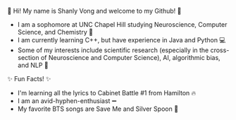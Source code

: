 💫 Hi! My name is Shanly Vong and welcome to my Github! 💫
- I am a sophomore at UNC Chapel Hill studying Neuroscience, Computer Science, and Chemistry 🧬
- I am currently learning C++, but have experience in Java and Python 💻
- Some of my interests include scientific research (especially in the cross-section of Neuroscience and Computer Science), AI, algorithmic bias, and NLP 🥼

✨ Fun Facts! ✨
- I'm learning all the lyrics to Cabinet Battle #1 from Hamilton 🔥
- I am an avid-hyphen-enthusiast ➖
- My favorite BTS songs are Save Me and Silver Spoon 📣

<!---
shanlyvong/shanlyvong is a ✨ special ✨ repository because its `README.md` (this file) appears on your GitHub profile.
You can click the Preview link to take a look at your changes.
--->

